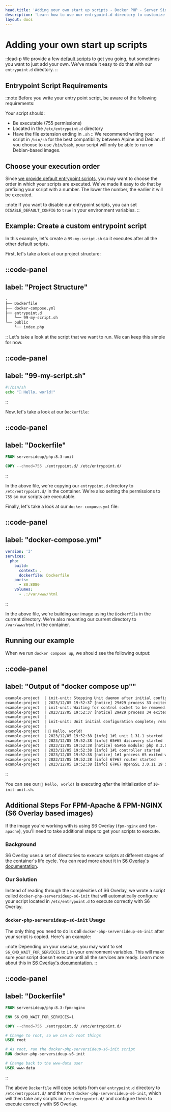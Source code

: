 ```yaml
---
head.title: 'Adding your own start up scripts - Docker PHP - Server Side Up'
description: 'Learn how to use our entrypoint.d directory to customize your container start up experience.'
layout: docs
---
```


# Adding your own start up scripts
::lead-p
We provide a few [default scripts](/docs/getting-started/default-configurations#default-entrypoint-scripts) to get you going, but sometimes you want to just add your own. We've made it easy to do that with our `entrypoint.d` directory.
::

## Entrypoint Script Requirements
::note
Before you write your entry point script, be aware of the following requirements:

Your script should:
- Be executable (755 permissions)
- Located in the `/etc/entrypoint.d` directory
- Have the file extension ending in `.sh`
::
We recommend writing your script in `/bin/sh` for the best compatibility between Alpine and Debian. If you choose to use `/bin/bash`, your script will only be able to run on Debian-based images.

## Choose your execution order
Since [we provide default entrypoint scripts](/docs/getting-started/default-configurations#default-entrypoint-scripts), you may want to choose the order in which your scripts are executed. We've made it easy to do that by prefixing your script with a number. The lower the number, the earlier it will be executed.

::note
If you want to disable our entrypoint scripts, you can set `DISABLE_DEFAULT_CONFIG` to `true` in your environment variables.
::

## Example: Create a custom entrypoint script
In this example, let's create a `99-my-script.sh` so it executes after all the other default scripts.

First, let's take a look at our project structure:

::code-panel
---
label: "Project Structure"
---
```txt
.
├── Dockerfile
├── docker-compose.yml
├── entrypoint.d
│   └── 99-my-script.sh
└── public
    └── index.php
```
::
Let's take a look at the script that we want to run. We can keep this simple for now.

::code-panel
---
label: "99-my-script.sh"
---
```bash
#!/bin/sh
echo "👋 Hello, world!"
```
::

Now, let's take a look at our `Dockerfile`:

::code-panel
---
label: "Dockerfile"
---
```dockerfile
FROM serversideup/php:8.3-unit

COPY --chmod=755 ./entrypoint.d/ /etc/entrypoint.d/
```
::

In the above file, we're copying our `entrypoint.d` directory to `/etc/entrypoint.d/` in the container. We're also setting the permissions to `755` so our scripts are executable.

Finally, let's take a look at our `docker-compose.yml` file:

::code-panel
---
label: "docker-compose.yml"
---
```yaml
version: '3'
services:
  php:
    build:
      context: .
      dockerfile: Dockerfile
    ports:
      - 80:8080
    volumes:
      - .:/var/www/html
```
::

In the above file, we're building our image using the `Dockerfile` in the current directory. We're also mounting our current directory to `/var/www/html` in the container.

## Running our example
When we run `docker compose up`, we should see the following output:

::code-panel
---
label: "Output of \"docker compose up\""
---
```txt
example-project  | init-unit: Stopping Unit daemon after initial configuration...
example-project  | 2023/12/05 19:52:37 [notice] 29#29 process 33 exited with code 0
example-project  | init-unit: Waiting for control socket to be removed...
example-project  | 2023/12/05 19:52:37 [notice] 29#29 process 34 exited with code 0
example-project  | 
example-project  | init-unit: Unit initial configuration complete; ready for start up...
example-project  | 
example-project  | 👋 Hello, world!
example-project  | 2023/12/05 19:52:38 [info] 1#1 unit 1.31.1 started
example-project  | 2023/12/05 19:52:38 [info] 65#65 discovery started
example-project  | 2023/12/05 19:52:38 [notice] 65#65 module: php 8.3.0 "/usr/lib/unit/modules/php.unit.so"
example-project  | 2023/12/05 19:52:38 [info] 1#1 controller started
example-project  | 2023/12/05 19:52:38 [notice] 1#1 process 65 exited with code 0
example-project  | 2023/12/05 19:52:38 [info] 67#67 router started
example-project  | 2023/12/05 19:52:38 [info] 67#67 OpenSSL 3.0.11 19 Sep 2023, 300000b0
```
::

You can see our `👋 Hello, world!` is executing *after* the initialization of `10-init-unit.sh`.

## Additional Steps For FPM-Apache & FPM-NGINX (S6 Overlay based images)
If the image you're working with is using S6 Overlay (`fpm-nginx` and `fpm-apache`), you'll need to take additional steps to get your scripts to execute.

### Background
S6 Overlay uses a set of directories to execute scripts at different stages of the container's life cycle. You can read more about it in [S6 Overlay's documentation](https://github.com/just-containers/s6-overlay).

### Our Solution
Instead of reading through the complexities of S6 Overlay, we wrote a script called `docker-php-serversideup-s6-init` that will automatically configure your script located in `/etc/entrypoint.d` to execute correctly with S6 Overlay.

### `docker-php-serversideup-s6-init` Usage
The only thing you need to do is call `docker-php-serversideup-s6-init` after your script is copied. Here's an example:

::note
Depending on your usecase, you may want to set `S6_CMD_WAIT_FOR_SERVICES` to `1` in your environment variables. This will make sure your script doesn't execute until all the services are ready. Learn more about this in [S6 Overlay's documentation](https://github.com/just-containers/s6-overlay).
::

::code-panel
---
label: "Dockerfile"
---
```dockerfile
FROM serversideup/php:8.3-fpm-nginx

ENV S6_CMD_WAIT_FOR_SERVICES=1

COPY --chmod=755 ./entrypoint.d/ /etc/entrypoint.d/

# Change to root, so we can do root things
USER root

# As root, run the docker-php-serversideup-s6-init script
RUN docker-php-serversideup-s6-init

# Change back to the www-data user
USER www-data
```
::

The above `Dockerfile` will copy scripts from our `entrypoint.d` directory to `/etc/entrypoint.d/` and then run `docker-php-serversideup-s6-init`, which will then take any scripts in `/etc/entrypoint.d/` and configure them to execute correctly with S6 Overlay.
